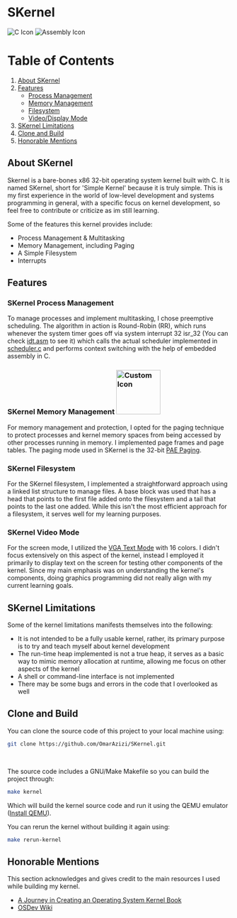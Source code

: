 # SKernel
![C Icon](https://img.shields.io/badge/language-C-blue?style=for-the-badge&logo=c)
![Assembly Icon](https://img.shields.io/badge/language-Assembly-green?style=for-the-badge&logo=assembly)
# Table of Contents
1. [About SKernel](#about-skernel)
2. [Features](#features)
   - [Process Management](#skernel-process-management)
   - [Memory Management](#skernel-memory-management)
   - [Filesystem](#skernel-filesystem)
   - [Video/Display Mode](#skernel-video-mode)
4. [SKernel Limitations](#skernel-limitations)
5. [Clone and Build](#clone-and-build)
6. [Honorable Mentions](#honorable-mentions)

## About SKernel
Skernel is a bare-bones x86 32-bit operating system kernel built with C. It is named SKernel, short for 'Simple Kernel' because it is truly simple. This is my first experience in the world of low-level development and systems programming in general, with a specific focus on kernel development, so feel free to contribute or criticize as im still learning. 

Some of the features this kernel provides include:

* Process Management & Multitasking
* Memory Management, including Paging
* A Simple Filesystem
* Interrupts

## Features

### SKernel Process Management
To manage processes and implement multitasking, I chose preemptive scheduling. The algorithm in action is Round-Robin (RR), which runs whenever the system timer goes off via system interrupt 32 isr_32 (You can check [idt.asm](https://github.com/OmarAzizi/SKernel/blob/main/idt.asm) to see it) which calls the actual scheduler implemented in [scheduler.c](https://github.com/OmarAzizi/SKernel/blob/main/scheduler.c) and performs context switching with the help of embedded assembly in C.

### SKernel Memory Management <img src="https://cdn-icons-png.flaticon.com/256/3786/3786576.png" alt="Custom Icon" width="100">
For memory management and protection, I opted for the paging technique to protect processes and kernel memory spaces from being accessed by other processes running in memory. I implemented page frames and page tables. The paging mode used in SKernel is the 32-bit [PAE Paging](https://learn.microsoft.com/en-us/previous-versions/windows/it-pro/windows-server-2003/cc736309(v=ws.10)?redirectedfrom=MSDN).

### SKernel Filesystem
For the SKernel filesystem, I implemented a straightforward approach using a linked list structure to manage files. A base block was used that has a head that points to the first file added onto the filesystem and a tail that points to the last one added. While this isn't the most efficient approach for a filesystem, it serves well for my learning purposes.

### SKernel Video Mode
For the screen mode, I utilized the [VGA Text Mode](https://wiki.osdev.org/VGA_Hardware) with 16 colors. I didn't focus extensively on this aspect of the kernel, instead I employed it primarily to display text on the screen for testing other components of the kernel. Since my main emphasis was on understanding the kernel's components, doing graphics programming did not really align with my current learning goals.

## SKernel Limitations
Some of the kernel limitations manifests themselves into the following:

* It is not intended to be a fully usable kernel, rather, its primary purpose is to try and teach myself about kernel development
* The run-time heap implemented is not a true heap, it serves as a basic way to mimic memory allocation at runtime, allowing me focus on other aspects of the kernel 
* A shell or command-line interface is not implemented
* There may be some bugs and errors in the code that I overlooked as well

## Clone and Build
You can clone the source code of this project to your local machine using:
```bash
git clone https://github.com/OmarAzizi/SKernel.git
```
<br>

The source code includes a GNU/Make Makefile so you can build the project through:
```bash
make kernel
```
Which will build the kernel source code and run it using the QEMU emulator ([Install QEMU](https://www.qemu.org/)).
<br>

You can rerun the kernel without building it again using:
```bash
make rerun-kernel
```

## Honorable Mentions
This section acknowledges and gives credit to the main resources I used while building my kernel.

* [A Journey in Creating an Operating System Kernel Book](https://539kernel.com/)
* [OSDev Wiki](https://wiki.osdev.org/Main_Page)

